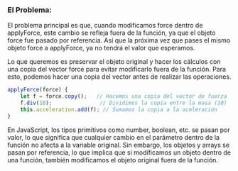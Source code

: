 
### El Problema:

El problema principal es que, cuando modificamos force dentro de applyForce, este cambio se refleja fuera de la función, ya que el objeto force fue pasado por referencia. Así que la próxima vez que pases el mismo objeto force a applyForce, ya no tendrá el valor que esperamos. 

Lo que queremos es preservar el objeto original y hacer los cálculos con una copia del vector force para evitar modificarlo fuera de la función. Para esto, podemos hacer una copia del vector antes de realizar las operaciones.

```javascript
applyForce(force) {
    let f = force.copy();   // Hacemos una copia del vector de fuerza
    f.div(10);               // Dividimos la copia entre la masa (10)
    this.acceleration.add(f); // Sumamos la copia a la aceleración
}
```

En JavaScript, los tipos primitivos como number, boolean, etc. se pasan por valor, lo que significa que cualquier cambio en el parámetro dentro de la función no afecta a la variable original. Sin embargo, los objetos y arrays se pasan por referencia, lo que implica que si modificamos un objeto dentro de una función, también modificamos el objeto original fuera de la función.
